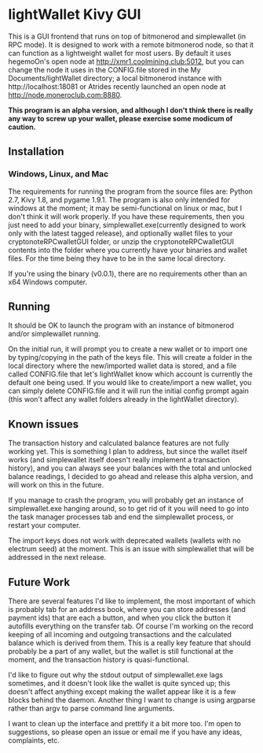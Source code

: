 # lightWallet Kivy GUI
This is a GUI frontend that runs on top of bitmonerod and simplewallet (in RPC mode). It is designed to work with a remote bitmonerod node, so that it can function as a lightweight wallet for most users. By default it uses hegemoOn's open node at http://xmr1.coolmining.club:5012, but you can change the node it uses in the CONFIG.file stored in the My Documents/lightWallet directory; a local bitmonerod instance with http://localhost:18081 or Atrides recently launched an open node at http://node.moneroclub.com:8880. 

**This program is an alpha version, and although I don't think there is really any way to screw up your wallet, please exercise some modicum of caution.**

## Installation
### Windows, Linux, and Mac
The requirements for running the program from the source files are: Python 2.7, Kivy 1.8, and pygame 1.9.1. The program is also only intended for windows at the moment; it may be semi-functional on linux or mac, but I don't think it will work properly. If you have these requirements, then you just need to add your binary, simplewallet.exe(currently designed to work only with the latest tagged release),  and optionally wallet files to your cryptonoteRPCwalletGUI folder, or unzip the cryptonoteRPCwalletGUI contents into the folder where you currently have your binaries and wallet files. For the time being they have to be in the same local directory.

If you're using the binary (v0.0.1), there are no requirements other than an x64 Windows computer. 

## Running
It should be OK to launch the program with an instance of bitmonerod and/or simplewallet running. 

On the initial run, it will prompt you to create a new wallet or to import one by typing/copying in the path of the keys file. This will create a folder in the local directory where the new/imported wallet data is stored, and a file called CONFIG.file that let's lightWallet know which account is currently the default one being used. If you would like to create/import a new wallet, you can simply delete CONFIG.file and it will run the initial config prompt again (this won't affect any wallet folders already in the lightWallet directory).

## Known issues
The transaction history and calculated balance features are not fully working yet. This is something I plan to address, but since the wallet itself works (and simplewallet itself doesn't really implement a transaction history), and you can always see your balances with the total and unlocked balance readings, I decided to go ahead and release this alpha version, and will work on this in the future.

If you manage to crash the program, you will probably get an instance of simplewallet.exe hanging around, so to get rid of it you will need to go into the task manager processes tab and end the simplewallet process, or restart your computer.

The import keys does not work with deprecated wallets (wallets with no electrum seed) at the moment. This is an issue with simplewallet that will be addressed in the next release.

## Future Work
There are several features I'd like to implement, the most important of which is probably tab for an address book, where you can store addresses (and payment ids) that are each a button, and when you click the button it autofills everything on the transfer tab. Of course I'm working on the record keeping of all incoming and outgoing transactions and the calculated balance which is derived from them. This is a really key feature that should probably be a part of any wallet, but the wallet is still functional at the moment, and the transaction history is quasi-functional.

I'd like to figure out why the stdout output of simplewallet.exe lags sometimes, and it doesn't look like the wallet is quite synced up; this doesn't affect anything except making the wallet appear like it is a few blocks behind the daemon. Another thing I want to change is using argparse rather than argv to parse command line arguments. 

I want to clean up the interface and prettify it a bit more too. I'm open to suggestions, so please open an issue or email me if you have any ideas, complaints, etc.